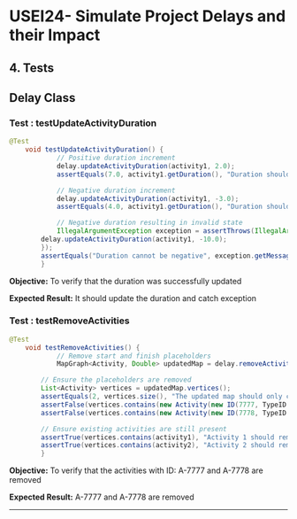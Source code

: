 # USEI24- Simulate Project Delays and their Impact

## 4. Tests

## Delay Class

### **Test : testUpdateActivityDuration**

```java
@Test
    void testUpdateActivityDuration() {
            // Positive duration increment
            delay.updateActivityDuration(activity1, 2.0);
            assertEquals(7.0, activity1.getDuration(), "Duration should increase by 2.0");

            // Negative duration increment
            delay.updateActivityDuration(activity1, -3.0);
            assertEquals(4.0, activity1.getDuration(), "Duration should decrease by 3.0");

            // Negative duration resulting in invalid state
            IllegalArgumentException exception = assertThrows(IllegalArgumentException.class, () -> {
        delay.updateActivityDuration(activity1, -10.0);
        });
        assertEquals("Duration cannot be negative", exception.getMessage());
        }
```

**Objective:** To verify that the duration was successfully updated

**Expected Result:** It should update the duration and catch exception

### **Test : testRemoveActivities**

```java
@Test
    void testRemoveActivities() {
            // Remove start and finish placeholders
            MapGraph<Activity, Double> updatedMap = delay.removeActivities(createdMap);

        // Ensure the placeholders are removed
        List<Activity> vertices = updatedMap.vertices();
        assertEquals(2, vertices.size(), "The updated map should only contain 2 activities");
        assertFalse(vertices.contains(new Activity(new ID(7777, TypeID.ACTIVITY), "Start Placeholder", 0.0, "hours", 0.0, "USD", new ArrayList<>())), "Start placeholder should be removed");
        assertFalse(vertices.contains(new Activity(new ID(7778, TypeID.ACTIVITY), "Finish Placeholder", 0.0, "hours", 0.0, "USD", new ArrayList<>())), "Finish placeholder should be removed");

        // Ensure existing activities are still present
        assertTrue(vertices.contains(activity1), "Activity 1 should remain in the map");
        assertTrue(vertices.contains(activity2), "Activity 2 should remain in the map");
        }
```

**Objective:** To verify that the activities with ID: A-7777 and A-7778 are removed

**Expected Result:** A-7777 and A-7778 are removed

---

